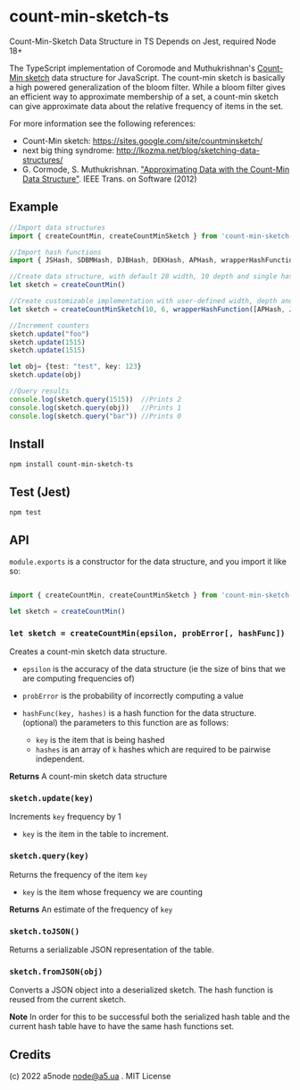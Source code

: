 # count-min-sketch-ts
Count-Min-Sketch Data Structure in TS
Depends on Jest, required Node 18+

The TypeScript implementation of Coromode and Muthukrishnan's [Count-Min sketch](http://en.wikipedia.org/wiki/Count-Min_sketch) data structure for JavaScript.  The count-min sketch is basically a high powered generalization of the bloom filter.  While a bloom filter gives an efficient way to approximate membership of a set, a count-min sketch can give approximate data about the relative frequency of items in the set.

For more information see the following references:

* Count-Min sketch:  https://sites.google.com/site/countminsketch/
* next big thing syndrome: http://lkozma.net/blog/sketching-data-structures/
* G. Cormode, S. Muthukrishnan. ["Approximating Data with the Count-Min Data Structure"](http://dimacs.rutgers.edu/~graham/pubs/papers/cmsoft.pdf).  IEEE Trans. on Software (2012)

## Example

```typescript
//Import data structures
import { createCountMin, createCountMinSketch } from 'count-min-sketch-ts'

//Import hash functions
import { JSHash, SDBMHash, DJBHash, DEKHash, APHash, wrapperHashFunction } from 'count-min-sketch-ts'

//Create data structure, with default 28 width, 10 depth and single hash ('k-hash') function used
let sketch = createCountMin()

//Create customizable implementation with user-defined width, depth and set of hash functions (each raw in table calculated with different hash function)
let sketch = createCountMinSketch(10, 6, wrapperHashFunction([APHash, JSHash, SDBMHash, DJBHash, DEKHash]))

//Increment counters
sketch.update("foo")
sketch.update(1515)
sketch.update(1515)

let obj= {test: "test", key: 123}
sketch.update(obj)

//Query results
console.log(sketch.query(1515))  //Prints 2
console.log(sketch.query(obj))   //Prints 1
console.log(sketch.query("bar")) //Prints 0
```

## Install

    npm install count-min-sketch-ts

## Test (Jest)

    npm test
    
## API

`module.exports` is a constructor for the data structure, and you import it like so:

```typescript

import { createCountMin, createCountMinSketch } from 'count-min-sketch-ts'

let sketch = createCountMin()
```

### `let sketch = createCountMin(epsilon, probError[, hashFunc])`
Creates a count-min sketch data structure.

* `epsilon` is the accuracy of the data structure (ie the size of bins that we are computing frequencies of)
* `probError` is the probability of incorrectly computing a value
* `hashFunc(key, hashes)` is a hash function for the data structure. (optional)  the parameters to this function are as follows:

    + `key` is the item that is being hashed
    + `hashes` is an array of `k` hashes which are required to be pairwise independent.

**Returns** A count-min sketch data structure

### `sketch.update(key)`
Increments `key` frequency by 1

* `key` is the item in the table to increment.


### `sketch.query(key)`
Returns the frequency of the item `key`

* `key` is the item whose frequency we are counting

**Returns** An estimate of the frequency of `key`

### `sketch.toJSON()`
Returns a serializable JSON representation of the table.

### `sketch.fromJSON(obj)`
Converts a JSON object into a deserialized sketch.  The hash function is reused from the current sketch.  

**Note** In order for this to be successful both the serialized hash table and the current hash table have to have the same hash functions set.

## Credits
(c) 2022 a5node node@a5.ua . MIT License